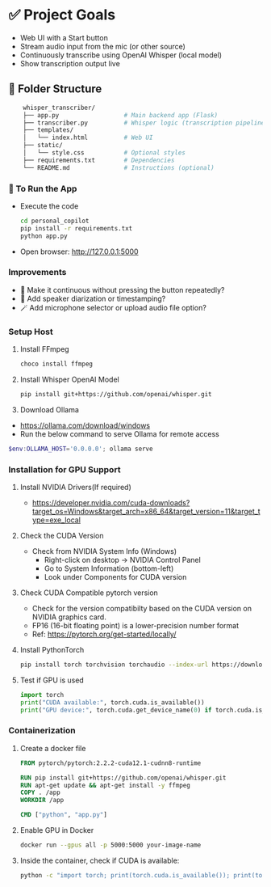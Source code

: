 # ✅ Project Goals

- Web UI with a Start button
- Stream audio input from the mic (or other source)
- Continuously transcribe using OpenAI Whisper (local model)
- Show transcription output live

## 📁 Folder Structure

```sh
    whisper_transcriber/
    ├── app.py                  # Main backend app (Flask)
    ├── transcriber.py          # Whisper logic (transcription pipeline)
    ├── templates/
    │   └── index.html          # Web UI
    ├── static/
    │   └── style.css           # Optional styles
    ├── requirements.txt        # Dependencies
    └── README.md               # Instructions (optional)
```

### 🚀 To Run the App

- Execute the code

  ```bash
  cd personal_copilot
  pip install -r requirements.txt
  python app.py
  ```

- Open browser: http://127.0.0.1:5000

### Improvements

- 🔁 Make it continuous without pressing the button repeatedly?
- 💬 Add speaker diarization or timestamping?
- 🪄 Add microphone selector or upload audio file option?

### Setup Host

1. Install FFmpeg

    ```sh
    choco install ffmpeg
    ```

2. Install Whisper OpenAI Model

    ```sh
    pip install git+https://github.com/openai/whisper.git
    ```

3. Download Ollama

- https://ollama.com/download/windows
- Run the below command to serve Ollama for remote access

```powershell
$env:OLLAMA_HOST='0.0.0.0'; ollama serve
```

### Installation for GPU Support

1. Install NVIDIA Drivers(If required)

    - https://developer.nvidia.com/cuda-downloads?target_os=Windows&target_arch=x86_64&target_version=11&target_type=exe_local

2. Check the CUDA Version

    - Check from NVIDIA System Info (Windows)
      - Right-click on desktop → NVIDIA Control Panel
      - Go to System Information (bottom-left)
      - Look under Components for CUDA version

3. Check CUDA Compatible pytorch version

    - Check for the version compatibilty based on the CUDA version on NVIDIA graphics card.
    - FP16 (16-bit floating point) is a lower-precision number format
    - Ref: https://pytorch.org/get-started/locally/

4. Install PythonTorch

    ```sh
    pip install torch torchvision torchaudio --index-url https://download.pytorch.org/whl/cu121pip3 install torch torchvision torchaudio --index-url https://download.pytorch.org/whl/cu128
    ```

5. Test if GPU is used

    ```python
    import torch
    print("CUDA available:", torch.cuda.is_available())
    print("GPU device:", torch.cuda.get_device_name(0) if torch.cuda.is_available() else "CPU")
    ```

### Containerization

1. Create a docker file

    ```dockerfile
    FROM pytorch/pytorch:2.2.2-cuda12.1-cudnn8-runtime

    RUN pip install git+https://github.com/openai/whisper.git
    RUN apt-get update && apt-get install -y ffmpeg
    COPY . /app
    WORKDIR /app

    CMD ["python", "app.py"]
    ```

2. Enable GPU in Docker

    ```sh
    docker run --gpus all -p 5000:5000 your-image-name
    ```

3. Inside the container, check if CUDA is available:

    ```sh
    python -c "import torch; print(torch.cuda.is_available()); print(torch.cuda.get_device_name(0))"
    ```
